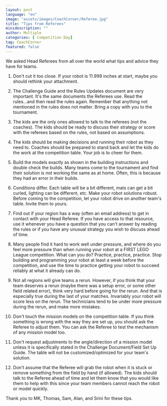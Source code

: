```yaml
---
layout: post
language: "en"
image: "assets/images/CoachCorner/Referee.jpg"
title: "Tips from Referees"
minidescription: ""
author: Multiple
categories: [ Competition Day]
tag: CoachCorner
featured: false
---
```

We asked Head Referees from all over the world what tips and advice they have for teams.

1) Don't cut it too close. If your robot is 11.999 inches at start, maybe you should rethink your attachment.

2) The Challenge Guide and the Rules Updates document are very important. It's the same documents the Referees use. Read the rules...and then read the rules again. Remember that anything not mentioned in the rules does not matter. Bring a copy with you to the tournament.

3) The kids are the only ones allowed to talk to the referees (not the coaches). The kids should be ready to discuss their strategy or score with the referees based on the rules, not based on assumptions.

4) The kids should be making decisions and running their robot as they need to. Coaches should be prepared to stand back and let the kids do the work at the competition table.  Your job is to cheer for them.

5) Build the models exactly as shown in the building instructions and double check the builds. Many teams come to the tournament and find their solution is not working the same as at home. Often, this is because they had an error in their builds.

6) Conditions differ. Each table will be a bit different, mats can get a bit curled, lighting can be different, etc. Make your robot solutions robust. Before coming to the competition, let your robot drive on another team's table. Invite them to yours.

7) Find out if your region has a way (often an email address) to get in contact with your Head Referee. If you have access to that resource, use it whenever you have a question that you can't answer by reading the rules or if you have any unusual strategy you wish to discuss ahead of time.

8) Many people find it hard to work well under pressure, and where do you feel more pressure than when running your robot at a FIRST LEGO League competition. What can you do? Practice, practice, practice. Stop building and programming your robot at least a week before the competition, and use the time to practice getting your robot to succeed reliably at what it already can do.

9) Not all regions will give teams a rerun.  However, if you think that your team deserves a rerun (maybe there was a setup error, or some other field related error), think very hard before going for the rerun. And that is especially true during the last of your matches. Invariably your robot will score less on the rerun. The technicians tend to be under more pressure during the rerun, and make more mistakes.

10) Don't touch the mission models on the competition table. If you think something is wrong with the way they are set up, you should ask the Referee to adjust them. You can ask the Referee to test the mechanism of any mission model too.

11) Don't request adjustments to the angle/direction of a mission model unless it is specifically stated in the Challenge Document/Field Set Up Guide. The table will not be customized/optimized for your team's solution.

12) Don't assume that the Referee will grab the robot when it is stuck or remove something from the field by hand (if allowed). The kids should talk to the Referee ahead of time and let them know that you would like them to help with this since your team members cannot reach the robot or model quickly.


Thank you to MK, Thomas, Sam, Alan, and Srini for these tips.
